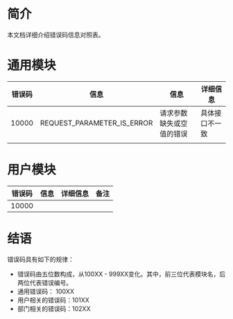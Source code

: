 # 简介
本文档详细介绍错误码信息对照表。

# 通用模块
|错误码|信息|信息|详细信息|
|-|-|-|-|
|10000|REQUEST_PARAMETER_IS_ERROR|请求参数缺失或空值的错误|具体接口不一致|
||||||

# 用户模块
|错误码|信息|详细信息|备注|
|-|-|-|-|
|10000||||






















# 结语
错误码具有如下的规律：
* 错误码由五位数构成，从100XX - 999XX变化。其中，前三位代表模块名，后两位代表错误编号。
* 通用错误码： 100XX
* 用户相关的错误码：101XX
* 部门相关的错误码：102XX